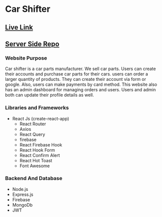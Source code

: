 # Car Shifter

## [Live Link](https://car-shifter.web.app/)

## [Server Side Repo](https://github.com/sabbirzzaman/car-shifter-server)

### Website Purpose
Car shifter is a car parts manufacturer. We sell car parts. Users can create their accounts and purchase car parts for their cars. users can order a larger quantity of products. They can create their account via form or google. Also, users can make payments by card method. This website also has an admin dashboard for managing orders and users. Users and admin both can update their profile details as well.

### Libraries and Frameworks
* React Js (create-react-app)
    * React Router
    * Axios
    * React Query
    * firebase
    * React Firebase Hook
    * React Hook Form
    * React Confirm Alert
    * React Hot Toast
    * Font Awesome

### Backend And Database
* Node.js
* Express.js
* Firebase
* MongoDb
* JWT
